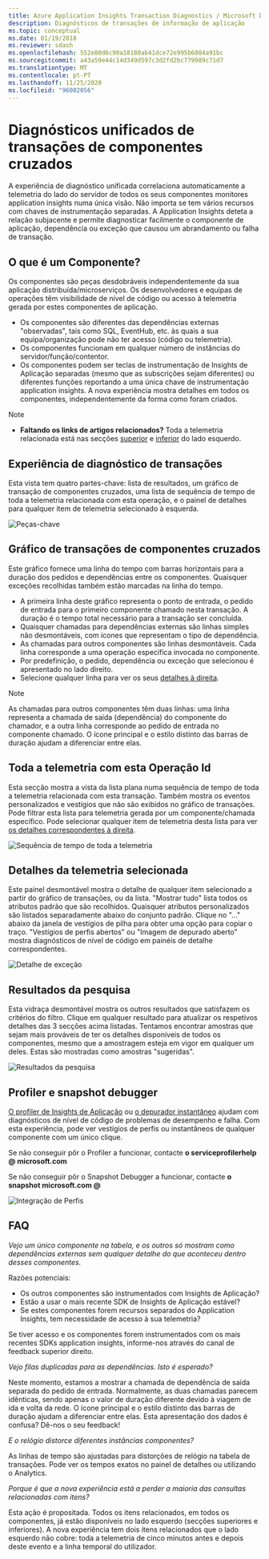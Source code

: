 ```yaml
---
title: Azure Application Insights Transaction Diagnostics / Microsoft Docs
description: Diagnósticos de transações de informação de aplicação
ms.topic: conceptual
ms.date: 01/19/2018
ms.reviewer: sdash
ms.openlocfilehash: 552e80d6c90a18180ab41dce72e995b6804a91bc
ms.sourcegitcommit: a43a59e44c14d349d597c3d2fd2bc779989c71d7
ms.translationtype: MT
ms.contentlocale: pt-PT
ms.lasthandoff: 11/25/2020
ms.locfileid: "96002056"
---
```

# <a name="unified-cross-component-transaction-diagnostics"></a>Diagnósticos unificados de transações de componentes cruzados

A experiência de diagnóstico unificada correlaciona automaticamente a telemetria do lado do servidor de todos os seus componentes monitores application insights numa única visão. Não importa se tem vários recursos com chaves de instrumentação separadas. A Application Insights deteta a relação subjacente e permite diagnosticar facilmente o componente de aplicação, dependência ou exceção que causou um abrandamento ou falha de transação.

## <a name="what-is-a-component"></a>O que é um Componente?

Os componentes são peças desdobráveis independentemente da sua aplicação distribuída/microserviços. Os desenvolvedores e equipas de operações têm visibilidade de nível de código ou acesso à telemetria gerada por estes componentes de aplicação.

* Os componentes são diferentes das dependências externas "observadas", tais como SQL, EventHub, etc. às quais a sua equipa/organização pode não ter acesso (código ou telemetria).
* Os componentes funcionam em qualquer número de instâncias do servidor/função/contentor.
* Os componentes podem ser teclas de instrumentação de Insights de Aplicação separadas (mesmo que as subscrições sejam diferentes) ou diferentes funções reportando a uma única chave de instrumentação application insights. A nova experiência mostra detalhes em todos os componentes, independentemente da forma como foram criados.

> [!NOTE]
> * **Faltando os links de artigos relacionados?** Toda a telemetria relacionada está nas secções [superior](#cross-component-transaction-chart) e [inferior](#all-telemetry-with-this-operation-id) do lado esquerdo. 

## <a name="transaction-diagnostics-experience"></a>Experiência de diagnóstico de transações
Esta vista tem quatro partes-chave: lista de resultados, um gráfico de transação de componentes cruzados, uma lista de sequência de tempo de toda a telemetria relacionada com esta operação, e o painel de detalhes para qualquer item de telemetria selecionado à esquerda.

![Peças-chave](media/transaction-diagnostics/4partsCrossComponent.png)

## <a name="cross-component-transaction-chart"></a>Gráfico de transações de componentes cruzados

Este gráfico fornece uma linha do tempo com barras horizontais para a duração dos pedidos e dependências entre os componentes. Quaisquer exceções recolhidas também estão marcadas na linha do tempo.

* A primeira linha deste gráfico representa o ponto de entrada, o pedido de entrada para o primeiro componente chamado nesta transação. A duração é o tempo total necessário para a transação ser concluída.
* Quaisquer chamadas para dependências externas são linhas simples não desmontáveis, com ícones que representam o tipo de dependência.
* As chamadas para outros componentes são linhas desmontáveis. Cada linha corresponde a uma operação específica invocada no componente.
* Por predefinição, o pedido, dependência ou exceção que selecionou é apresentado no lado direito.
* Selecione qualquer linha para ver os seus [detalhes à direita](#details-of-the-selected-telemetry). 

> [!NOTE]
> As chamadas para outros componentes têm duas linhas: uma linha representa a chamada de saída (dependência) do componente do chamador, e a outra linha corresponde ao pedido de entrada no componente chamado. O ícone principal e o estilo distinto das barras de duração ajudam a diferenciar entre elas.

## <a name="all-telemetry-with-this-operation-id"></a>Toda a telemetria com esta Operação Id

Esta secção mostra a vista da lista plana numa sequência de tempo de toda a telemetria relacionada com esta transação. Também mostra os eventos personalizados e vestígios que não são exibidos no gráfico de transações. Pode filtrar esta lista para telemetria gerada por um componente/chamada específico. Pode selecionar qualquer item de telemetria desta lista para ver [os detalhes correspondentes à direita](#details-of-the-selected-telemetry).

![Sequência de tempo de toda a telemetria](media/transaction-diagnostics/allTelemetryDrawerOpened.png)

## <a name="details-of-the-selected-telemetry"></a>Detalhes da telemetria selecionada

Este painel desmontável mostra o detalhe de qualquer item selecionado a partir do gráfico de transações, ou da lista. "Mostrar tudo" lista todos os atributos padrão que são recolhidos. Quaisquer atributos personalizados são listados separadamente abaixo do conjunto padrão. Clique no "..." abaixo da janela de vestígios de pilha para obter uma opção para copiar o traço. "Vestígios de perfis abertos" ou "Imagem de depurado aberto" mostra diagnósticos de nível de código em painéis de detalhe correspondentes.

![Detalhe de exceção](media/transaction-diagnostics/exceptiondetail.png)

## <a name="search-results"></a>Resultados da pesquisa

Esta vidraça desmontável mostra os outros resultados que satisfazem os critérios do filtro. Clique em qualquer resultado para atualizar os respetivos detalhes das 3 secções acima listadas. Tentamos encontrar amostras que sejam mais prováveis de ter os detalhes disponíveis de todos os componentes, mesmo que a amostragem esteja em vigor em qualquer um deles. Estas são mostradas como amostras "sugeridas".

![Resultados da pesquisa](media/transaction-diagnostics/searchResults.png)

## <a name="profiler-and-snapshot-debugger"></a>Profiler e snapshot debugger

[O profiler de Insights de Aplicação](./profiler.md) ou [o depurador instantâneo](snapshot-debugger.md) ajudam com diagnósticos de nível de código de problemas de desempenho e falha. Com esta experiência, pode ver vestígios de perfis ou instantâneos de qualquer componente com um único clique.

Se não conseguir pôr o Profiler a funcionar, contacte **o serviceprofilerhelp \@ microsoft.com**

Se não conseguir pôr o Snapshot Debugger a funcionar, contacte **o snapshot microsoft.com \@**

![Integração de Perfis](media/transaction-diagnostics/profilerTraces.png)

## <a name="faq"></a>FAQ

*Vejo um único componente na tabela, e os outros só mostram como dependências externas sem qualquer detalhe do que aconteceu dentro desses componentes.*

Razões potenciais:

* Os outros componentes são instrumentados com Insights de Aplicação?
* Estão a usar o mais recente SDK de Insights de Aplicação estável?
* Se estes componentes forem recursos separados do Application Insights, tem necessidade de acesso à sua telemetria?

Se tiver acesso e os componentes forem instrumentados com os mais recentes SDKs application insights, informe-nos através do canal de feedback superior direito.

*Vejo filas duplicadas para as dependências. Isto é esperado?*

Neste momento, estamos a mostrar a chamada de dependência de saída separada do pedido de entrada. Normalmente, as duas chamadas parecem idênticas, sendo apenas o valor de duração diferente devido à viagem de ida e volta da rede. O ícone principal e o estilo distinto das barras de duração ajudam a diferenciar entre elas. Esta apresentação dos dados é confusa? Dê-nos o seu feedback!

*E o relógio distorce diferentes instâncias componentes?*

As linhas de tempo são ajustadas para distorções de relógio na tabela de transações. Pode ver os tempos exatos no painel de detalhes ou utilizando o Analytics.

*Porque é que a nova experiência está a perder a maioria das consultas relacionadas com itens?*

Esta ação é propositada. Todos os itens relacionados, em todos os componentes, já estão disponíveis no lado esquerdo (secções superiores e inferiores). A nova experiência tem dois itens relacionados que o lado esquerdo não cobre: toda a telemetria de cinco minutos antes e depois deste evento e a linha temporal do utilizador.

